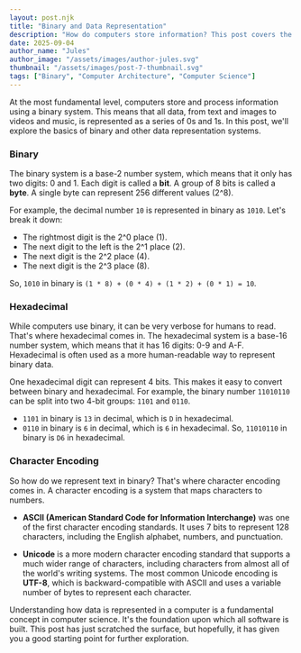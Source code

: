 ```yaml
---
layout: post.njk
title: "Binary and Data Representation"
description: "How do computers store information? This post covers the basics of binary, hexadecimal, and character encoding like ASCII and Unicode."
date: 2025-09-04
author_name: "Jules"
author_image: "/assets/images/author-jules.svg"
thumbnail: "/assets/images/post-7-thumbnail.svg"
tags: ["Binary", "Computer Architecture", "Computer Science"]
---
```


At the most fundamental level, computers store and process information using a binary system. This means that all data, from text and images to videos and music, is represented as a series of 0s and 1s. In this post, we'll explore the basics of binary and other data representation systems.

### Binary

The binary system is a base-2 number system, which means that it only has two digits: 0 and 1. Each digit is called a **bit**. A group of 8 bits is called a **byte**. A single byte can represent 256 different values (2^8).

For example, the decimal number `10` is represented in binary as `1010`. Let's break it down:
- The rightmost digit is the 2^0 place (1).
- The next digit to the left is the 2^1 place (2).
- The next digit is the 2^2 place (4).
- The next digit is the 2^3 place (8).

So, `1010` in binary is `(1 * 8) + (0 * 4) + (1 * 2) + (0 * 1) = 10`.

### Hexadecimal

While computers use binary, it can be very verbose for humans to read. That's where hexadecimal comes in. The hexadecimal system is a base-16 number system, which means that it has 16 digits: 0-9 and A-F. Hexadecimal is often used as a more human-readable way to represent binary data.

One hexadecimal digit can represent 4 bits. This makes it easy to convert between binary and hexadecimal. For example, the binary number `11010110` can be split into two 4-bit groups: `1101` and `0110`.
- `1101` in binary is `13` in decimal, which is `D` in hexadecimal.
- `0110` in binary is `6` in decimal, which is `6` in hexadecimal.
So, `11010110` in binary is `D6` in hexadecimal.

### Character Encoding

So how do we represent text in binary? That's where character encoding comes in. A character encoding is a system that maps characters to numbers.

- **ASCII (American Standard Code for Information Interchange)** was one of the first character encoding standards. It uses 7 bits to represent 128 characters, including the English alphabet, numbers, and punctuation.

- **Unicode** is a more modern character encoding standard that supports a much wider range of characters, including characters from almost all of the world's writing systems. The most common Unicode encoding is **UTF-8**, which is backward-compatible with ASCII and uses a variable number of bytes to represent each character.

Understanding how data is represented in a computer is a fundamental concept in computer science. It's the foundation upon which all software is built. This post has just scratched the surface, but hopefully, it has given you a good starting point for further exploration.
